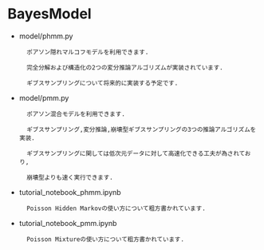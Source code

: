 # BayesModel

* model/phmm.py

        ポアソン隠れマルコフモデルを利用できます.
    
        完全分解および構造化の2つの変分推論アルゴリズムが実装されています.
    
        ギブスサンプリングについて将来的に実装する予定です.
    
* model/pmm.py

        ポアソン混合モデルを利用できます.
    
        ギブスサンプリング,変分推論,崩壊型ギブスサンプリングの3つの推論アルゴリズムを実装.
    
        ギブスサンプリングに関しては低次元データに対して高速化できる工夫が為されており,
    
        崩壊型よりも速く実行できます.

* tutorial_notebook_phmm.ipynb

        Poisson Hidden Markovの使い方について粗方書かれています.

* tutorial_notebook_pmm.ipynb

        Poisson Mixtureの使い方について粗方書かれています.
    
